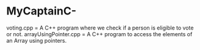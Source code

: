 # MyCaptainC-
voting.cpp = A C++ program where we check if a person is eligible to vote or not. 
arrayUsingPointer.cpp = A C++ program to access the elements of an Array using pointers.
